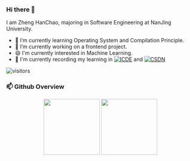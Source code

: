 ### Hi there 👋

<!--
**zhc-njdx/zhc-njdx** is a ✨ _special_ ✨ repository because its `README.md` (this file) appears on your GitHub profile.

Here are some ideas to get you started:

- 🔭 I’m currently working on ...
- 🌱 I’m currently learning ...
- 👯 I’m looking to collaborate on ...
- 🤔 I’m looking for help with ...
- 💬 Ask me about ...
- 📫 How to reach me: ...
- 😄 Pronouns: ...
- ⚡ Fun fact: ...
-->

I am Zheng HanChao, majoring in Software Engineering at NanJing University.

- 🌱 I’m currently learning Operating System and Compilation Principle.
- 🔭 I’m currently working on a frontend project.
- 😄 I'm currently interested in Machine Learning.
- 💬 I'm currently recording my learning in [![ICDE](https://img.shields.io/badge/Homepage-ICDE-blue)](https://icde.top/) and [![CSDN](https://img.shields.io/badge/Blog-CSDN-orange)](https://blog.csdn.net/m0_57225567?type=blog)

![visitors](https://visitor-badge.glitch.me/badge?page_id=zhc-njdx)

### 📫 Github Overview
<div align="center"> 
  <img height="150px" src="https://github-readme-stats.vercel.app/api?username=zhc-njdx&hide_border=true&show_icons=trueline_height=21&theme=dracula" />
  <img height="150px" src="https://github-readme-stats.vercel.app/api/top-langs/?username=zhc-njdx&hide=html,css&hide_border=true&layout=compact&langs_count=6&theme=dracula" /> 
</div>

